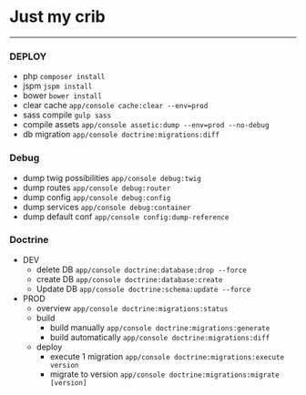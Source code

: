# Just my crib
---

### DEPLOY
* php                       `composer install`
* jspm                      `jspm install`
* bower                     `bower install`
* clear cache               `app/console cache:clear --env=prod`
* sass compile              `gulp sass`
* compile assets            `app/console assetic:dump --env=prod --no-debug`
* db migration              `app/console doctrine:migrations:diff`


### Debug
* dump twig possibilities   `app/console debug:twig`   
* dump routes               `app/console debug:router`
* dump config	            `app/console debug:config`
* dump services	            `app/console debug:container`
* dump default conf         `app/console config:dump-reference`


### Doctrine
* DEV
  * delete DB               `app/console doctrine:database:drop --force`
  * create DB               `app/console doctrine:database:create`
  * Update DB               `app/console doctrine:schema:update --force`
* PROD
  * overview                `app/console doctrine:migrations:status`
  * build 
    * build manually        `app/console doctrine:migrations:generate`
    * build automatically   `app/console doctrine:migrations:diff`
  * deploy
    * execute 1 migration   `app/console doctrine:migrations:execute version`
    * migrate to version    `app/console doctrine:migrations:migrate [version]`
